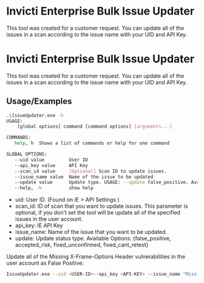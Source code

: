
# Invicti Enterprise Bulk Issue Updater

This tool was created for a customer request. You can update all of the issues in a scan according to the issue name with your UID and API Key.


# Invicti Enterprise Bulk Issue Updater

This tool was created for a customer request. You can update all of the issues in a scan according to the issue name with your UID and API Key.


## Usage/Examples

```bash
.\IssueUpdater.exe -h
USAGE:
    [global options] command [command options] [arguments...]

COMMANDS:
   help, h  Shows a list of commands or help for one command

GLOBAL OPTIONS:
   --uid value         User ID
   --api_key value     API Key
   --scan_id value     [Optional] Scan ID to update issues.
   --issue_name value  Name of the issue to be updated
   --update value      Update type. USAGE: --update false_positive. Available options: {false_positive, accepted_risk, fixed_unconfirmed, fixed_cant_retest} Note: You should use proper 'fixed' according to the issue type. (Retestable or not)
   --help, -h          show help
```

- uid: User ID. (Found on IE > API Settings )
- scan_id: ID of scan that you want to update issues. This parameter is optional, if you don’t set the tool will be update all of the specified issues in the user account.
- api_key: IE API Key
- issue_name: Name of the issue that you want to be updated.
- update: Update status type.  Available Options: {false_positive, accepted_risk, fixed_unconfirmed, fixed_cant_retest}


Update all of the Missing X-Frame-Options Header vulnerabilities in the user account as False Positive:
```bash
IssueUpdater.exe --uid <USER-ID>--api_key <API-KEY> --issue_name "Missing X-Frame-Options Header" --update false_positive
```
